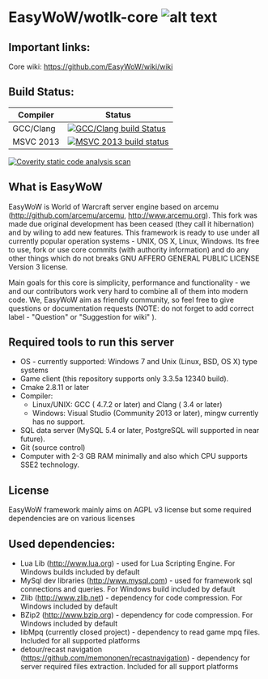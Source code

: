# EasyWoW/wotlk-core ![alt text](https://www.gnu.org/graphics/agplv3-88x31.png "AGPL v3 license")

## Important links:

Core wiki: https://github.com/EasyWoW/wiki/wiki


## Build Status:
| Compiler | Status |
|-----------|------------------|
| GCC/Clang | [![GCC/Clang build Status](https://travis-ci.org/EasyWoW/wotlk-core.svg?branch=master)](https://travis-ci.org/EasyWoW/wotlk-core) |
| MSVC 2013 | [![MSVC 2013 build status](https://ci.appveyor.com/api/projects/status/c3529dgugyyqildt?svg=true)](https://ci.appveyor.com/project/sanctum32/wotlk-core) |

[![Coverity static code analysis scan](https://scan.coverity.com/projects/4872/badge.svg)](https://scan.coverity.com/projects/4872)

## What is EasyWoW

EasyWoW is World of Warcraft server engine based on arcemu (http://github.com/arcemu/arcemu, http://www.arcemu.org). This fork was made due original development has been ceased (they call it hibernation) and by wiling to 
add new features. 
This framework is ready to use under all currently popular operation systems - UNIX, OS X, Linux, Windows.
Its free to use, fork or use core commits (with authority information) and do any other things which do not breaks GNU AFFERO GENERAL PUBLIC LICENSE Version 3 license.

Main goals for this core is simplicity, performance and functionality - we and our contributors work very hard to combine all of them into modern code. We, EasyWoW aim as friendly community, so feel free to give 
questions or documentation requests (NOTE: do not forget to add correct label - "Question" or "Suggestion for wiki" ).

## Required tools to run this server

+ OS - currently supported: Windows 7 and Unix (Linux, BSD, OS X) type systems
+ Game client (this repository supports only 3.3.5a 12340 build).
+ Cmake 2.8.11 or later
+ Compiler:
    + Linux/UNIX: GCC ( 4.7.2 or later) and Clang ( 3.4 or later)
    + Windows: Visual Studio (Community 2013 or later), mingw currently has no support.
+ SQL data server (MySQL 5.4 or later, PostgreSQL will supported in near future).
+ Git (source control)
+ Computer with 2-3 GB RAM minimally and also which CPU supports SSE2 technology.

## License

EasyWoW framework mainly aims on AGPL v3 license but some required dependencies are on various licenses

## Used dependencies:

+ Lua Lib (http://www.lua.org) - used for Lua Scripting Engine. For Windows builds included by default
+ MySql dev libraries (http://www.mysql.com) - used for framework sql connections and queries. For Windows build included by default
+ Zlib (http://www.zlib.net) - dependency for code compression. For Windows included by default
+ BZip2 (http://www.bzip.org) - dependency for code compression. For Windows included by default
+ libMpq (currently closed project) - dependency to read game mpq files. Included for all supported platforms
+ detour/recast navigation (https://github.com/memononen/recastnavigation) - dependency for server required files extraction. Included for all support platforms
